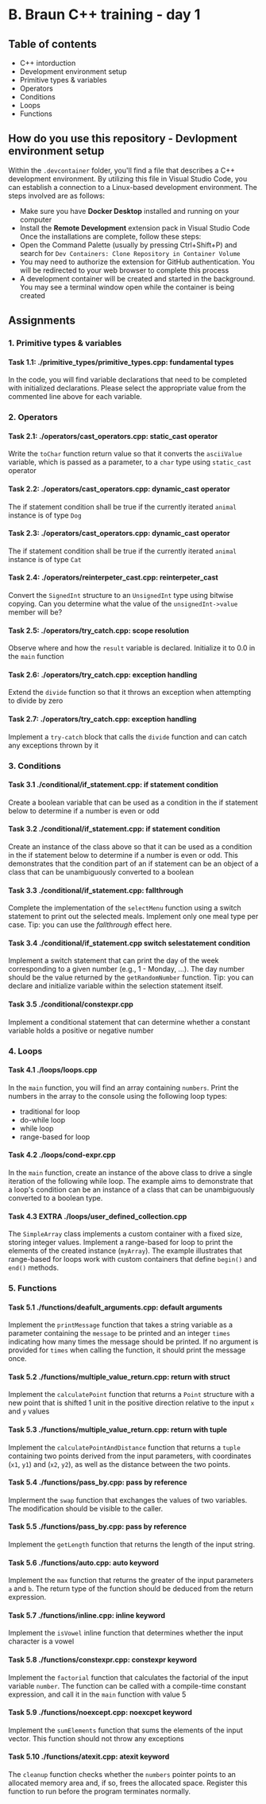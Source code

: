 # B. Braun C++ training - day 1

## Table of contents
- C++ intorduction
- Development environment setup
- Primitive types & variables
- Operators
- Conditions
- Loops
- Functions

## How do you use this repository - Devlopment environment setup
Within the `.devcontainer` folder, you'll find a file that describes a C++ development environment. By utilizing this file in Visual Studio Code, you can establish a connection to a Linux-based development environment. The steps involved are as follows:
- Make sure you have **Docker Desktop** installed and running on your computer
- Install the **Remote Development** extension pack in Visual Studio Code
Once the installations are complete, follow these steps:
- Open the Command Palette (usually by pressing Ctrl+Shift+P) and search for `Dev Containers: Clone Repository in Container Volume`
- You may need to authorize the extension for GitHub authentication. You will be redirected to your web browser to complete this process
- A development container will be created and started in the background. You may see a terminal window open while the container is being created

## Assignments

### 1. Primitive types & variables
#### Task 1.1: ./primitive_types/primitive_types.cpp: fundamental types
In the code, you will find variable declarations that need to be completed with initialized declarations. Please select the appropriate value from the commented line above for each variable.

### 2. Operators
#### Task 2.1: ./operators/cast_operators.cpp: static_cast operator
Write the `toChar` function return value so that it converts the `asciiValue` variable, which is passed as a parameter, to a `char` type using `static_cast` operator
#### Task 2.2: ./operators/cast_operators.cpp: dynamic_cast operator
The if statement condition shall be true if the currently iterated `animal` instance is of type `Dog`
#### Task 2.3: ./operators/cast_operators.cpp: dynamic_cast operator
The if statement condition shall be true if the currently iterated `animal` instance is of type `Cat`
#### Task 2.4: ./operators/reinterpeter_cast.cpp: reinterpeter_cast
Convert the `SignedInt` structure to an `UnsignedInt` type using bitwise copying. Can you determine what the value of the `unsignedInt->value` member will be?
#### Task 2.5: ./operators/try_catch.cpp: scope resolution
Observe where and how the `result` variable is declared. Initialize it to 0.0 in the `main` function
#### Task 2.6: ./operators/try_catch.cpp: exception handling
Extend the `divide` function so that it throws an exception when attempting to divide by zero
#### Task 2.7: ./operators/try_catch.cpp: exception handling
Implement a `try-catch` block that calls the `divide` function and can catch any exceptions thrown by it

### 3. Conditions
#### Task 3.1 ./conditional/if_statement.cpp: if statement condition
Create a boolean variable that can be used as a condition in the if statement below to determine if a number is even or odd
#### Task 3.2 ./conditional/if_statement.cpp: if statement condition
Create an instance of the class above so that it can be used as a condition in the if statement below to determine if a number is even or odd. This demonstrates that the condition part of an if statement can be an object of a class that can be unambiguously converted to a boolean
#### Task 3.3 ./conditional/if_statement.cpp: fallthrough
Complete the implementation of the `selectMenu` function using a switch statement to print out the selected meals. Implement only one meal type per case. Tip: you can use the *fallthrough* effect here.
#### Task 3.4 ./conditional/if_statement.cpp switch selestatement condition
Implement a switch statement that can print the day of the week corresponding to a given number (e.g., 1 - Monday, ...). The day number should be the value returned by the `getRandomNumber` function. Tip: you can declare and initialize variable within the selection statement itself.
#### Task 3.5 ./conditional/constexpr.cpp
Implement a conditional statement that can determine whether a constant variable holds a positive or negative number

### 4. Loops
#### Task 4.1 ./loops/loops.cpp
In the `main` function, you will find an array containing `numbers`. Print the numbers in the array to the console using the following loop types:
- traditional for loop
- do-while loop
- while loop
- range-based for loop
#### Task 4.2 ./loops/cond-expr.cpp
In the `main` function, create an instance of the above class to drive a single iteration of the following while loop. The example aims to demonstrate that a loop's condition can be an instance of a class that can be unambiguously converted to a boolean type.
#### Task 4.3 EXTRA ./loops/user_defined_collection.cpp
The `SimpleArray` class implements a custom container with a fixed size, storing integer values. Implement a range-based for loop to print the elements of the created instance (`myArray`). The example illustrates that range-based for loops work with custom containers that define `begin()` and `end()` methods.

### 5. Functions
#### Task 5.1 ./functions/deafult_arguments.cpp: default arguments
Implement the `printMessage` function that takes a string variable as a parameter containing the `message` to be printed and an integer `times` indicating how many times the message should be printed. If no argument is provided for `times` when calling the function, it should print the message once.
#### Task 5.2 ./functions/multiple_value_return.cpp: return with struct
Implement the `calculatePoint` function that returns a `Point` structure with a new point that is shifted 1 unit in the positive direction relative to the input `x` and `y` values
#### Task 5.3 ./functions/multiple_value_return.cpp: return with tuple
Implement the `calculatePointAndDistance` function that returns a `tuple` containing two points derived from the input parameters, with coordinates (`x1`, `y1`) and (`x2`, `y2`), as well as the distance between the two points.
#### Task 5.4 ./functions/pass_by.cpp: pass by reference
Implerment the `swap` function that exchanges the values of two variables. The modification should be visible to the caller.
#### Task 5.5 ./functions/pass_by.cpp: pass by reference
Implement the `getLength` function that returns the length of the input string.
#### Task 5.6 ./functions/auto.cpp: auto keyword
Implement the `max` function that returns the greater of the input parameters `a` and `b`. The return type of the function should be deduced from the return expression.
#### Task 5.7 ./functions/inline.cpp: inline keyword
Implement the `isVowel` inline function that determines whether the input character is a vowel
#### Task 5.8 ./functions/constexpr.cpp: constexpr keyword
Implement the `factorial` function that calculates the factorial of the input variable `number`. The function can be called with a compile-time constant expression, and call it in the `main` function with value 5
#### Task 5.9 ./functions/noexcept.cpp: noexcpet keyword
Implement the `sumElements` function that sums the elements of the input vector. This function should not throw any exceptions
#### Task 5.10 ./functions/atexit.cpp: atexit keyword
The `cleanup` function checks whether the `numbers` pointer points to an allocated memory area and, if so, frees the allocated space. Register this function to run before the program terminates normally.
